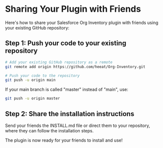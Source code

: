 # Sharing Your Plugin with Friends

Here's how to share your Salesforce Org Inventory plugin with friends using your existing GitHub repository:

## Step 1: Push your code to your existing repository

```bash
# Add your existing GitHub repository as a remote
git remote add origin https://github.com/heeat/Org-Inventory.git

# Push your code to the repository
git push -u origin main
```

If your main branch is called "master" instead of "main", use:
```bash
git push -u origin master
```

## Step 2: Share the installation instructions

Send your friends the INSTALL.md file or direct them to your repository, where they can follow the installation steps.

The plugin is now ready for your friends to install and use! 